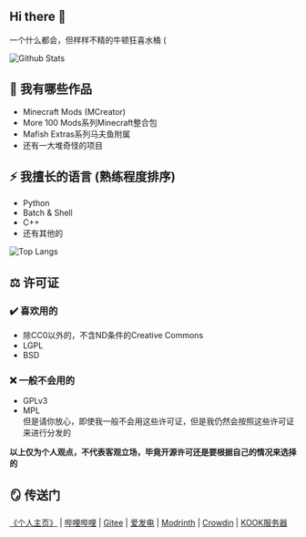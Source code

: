 ## Hi there 👋
一个什么都会，但样样不精的牛顿狂喜水桶 (

![Github Stats](https://github-readme-stats.vercel.app/api?username=SystemFileB&show_icons=true&theme=dark&layout=compact&locale=cn)

## 🤔 我有哪些作品
- Minecraft Mods (MCreator)
- More 100 Mods系列Minecraft整合包
- Mafish Extras系列马夫鱼附属
- 还有一大堆奇怪的项目

## ⚡ 我擅长的语言 (熟练程度排序)
- Python
- Batch & Shell
- C++
- 还有其他的

![Top Langs](https://github-readme-stats.vercel.app/api/top-langs/?username=SystemFileB&hide=markdown,xslt,html&locale=cn&theme=dark&layout=compact)  

## ⚖️ 许可证
### ✔️ 喜欢用的
- 除CC0以外的，不含ND条件的Creative Commons
- LGPL
- BSD

### ❌ 一般不会用的
- GPLv3
- MPL  
但是请你放心，即使我一般不会用这些许可证，但是我仍然会按照这些许可证来进行分发的

**以上仅为个人观点，不代表客观立场，毕竟开源许可还是要根据自己的情况来选择的**

## 🪞 传送门
[《个人主页》](https://systemfileb.github.io/home) | [哔哩哔哩](https://space.bilibili.com/1376977060) | [Gitee](https://gitee.com/SystemFileB) | [爱发电](https://afdian.com/a/systemfileb) | [Modrinth](https://modrinth.com/user/SystemFileB) | [Crowdin](https://zh.crowdin.com/profile/SystemFileB) | [KOOK服务器](https://kook.vip/vmwMs8)
